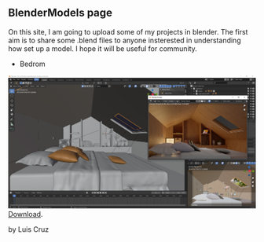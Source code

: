 ## BlenderModels page

On this site, I am going to upload some of my projects in blender. The first aim is to share some .blend files to anyone insterested in understanding how set up a model. I hope it will be useful for community.
* Bedrom

![](./img/RenderBedroom.PNG)
[Download](https://drive.google.com/file/d/14Xj-pTnuBRbAjCBnpXQrGeLCw27J6mSD/view?usp=sharing).

by Luis Cruz
